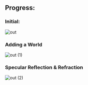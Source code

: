 ## Progress:

### Initial:
![out](https://github.com/user-attachments/assets/4f59b9f7-819d-446b-ba5b-15296f238c3d)

### Adding a World
![out (1)](https://github.com/user-attachments/assets/0e661ef6-06dc-491b-b485-ab9e8476943e)

### Specular Reflection & Refraction
![out (2)](https://github.com/user-attachments/assets/4baa4642-9b6d-4166-9d2f-4274b343681d)
